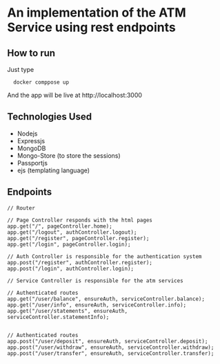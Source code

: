 # An implementation of the ATM Service using rest endpoints

## How to run
Just type
```terminal
  docker comppose up
```
And the app will be live at http://localhost:3000

## Technologies Used
* Nodejs
* Expressjs
* MongoDB
* Mongo-Store (to store the sessions)
* Passportjs
* ejs (templating language)

## Endpoints
```terminal 
// Router

// Page Controller responds with the html pages
app.get("/", pageController.home);
app.get("/logout", authController.logout);
app.get("/register", pageController.register);
app.get("/login", pageController.login);

// Auth Controller is responsible for the authentication system
app.post("/register", authController.register);
app.post("/login", authController.login);

// Service Controller is responsible for the atm services

// Authenticated routes
app.get("/user/balance", ensureAuth, serviceController.balance);
app.get("/user/info", ensureAuth, serviceController.info);
app.get("/user/statements", ensureAuth, serviceController.statementInfo);


// Authenticated routes
app.post("/user/deposit", ensureAuth, serviceController.deposit);
app.post("/user/withdraw", ensureAuth, serviceController.withdraw);
app.post("/user/transfer", ensureAuth, serviceController.transfer);
```
